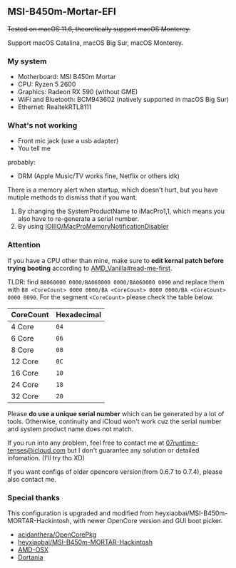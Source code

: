 ## MSI-B450m-Mortar-EFI

~~Tested on macOS 11.6, theoretically support macOS Monterey.~~

Support macOS Catalina, macOS Big Sur, macOS Monterey.

### My system

- Motherboard: MSI B450m Mortar
- CPU: Ryzen 5 2600
- Graphics: Radeon RX 590 (without GME)
- WiFi and Bluetooth: BCM943602 (natively supported in macOS Big Sur)
- Ethernet: RealtekRTL8111

### What's not working

- Front mic jack (use a usb adapter)
- You tell me

probably:

- DRM (Apple Music/TV works fine, Netflix or others idk)

There is a memory alert when startup, which doesn't hurt, but you have mutiple methods to dismiss that if you want.

1. By changing the SystemProductName to iMacPro1,1, which means you also have to re-generate a serial number.
2. By using [IOIIIO/MacProMemoryNotificationDisabler](https://github.com/IOIIIO/MacProMemoryNotificationDisabler)

### Attention

If you have a CPU other than mine, make sure to **edit kernal patch before trying booting** according to [AMD_Vanilla#read-me-first](https://github.com/AMD-OSX/AMD_Vanilla#read-me-first).

TLDR: find `B8060000 0000/BA060000 0000/BA060000 0090` and replace them with `B8 <CoreCount> 0000 0000/BA <CoreCount> 0000 0000/BA <CoreCount> 0000 0090`. For the segment `<CoreCount>`  please check the table below.

| CoreCount | Hexadecimal|
|--------|---------|
|   4 Core  | `04` |
|   6 Core  | `06` |
|   8 Core  | `08` |
|   12 Core | `0C` |
|   16 Core | `10` |
|   24 Core | `18` |
|   32 Core | `20` |	

Please **do use a unique serial number** which can be generated by a lot of tools. Otherwise, continuity and iCloud won't work cuz the serial number and system product name does not match. 

If you run into any problem, feel free to contact me at 07runtime-tenses@icloud.com but I don't guarantee any solution or detailed infomation. (I'll try tho XD)

If you want configs of older opencore version(from 0.6.7 to 0.7.4), please also contact me.

### Special thanks

This configuration is upgraded and modified from heyxiaobai/MSI-B450m-MORTAR-Hackintosh, with newer OpenCore version and GUI boot picker.

- [acidanthera/OpenCorePkg](https://github.com/acidanthera/OpenCorePkg)
- [heyxiaobai/MSI-B450m-MORTAR-Hackintosh](https://github.com/heyxiaobai/MSI-B450m-MORTAR-Hackintosh)
- [AMD-OSX](https://amd-osx.com/)
- [Dortania](https://dortania.github.io/getting-started/)
